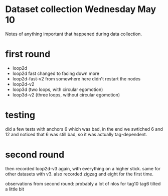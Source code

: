 # Dataset collection Wednesday May 10

Notes of anything important that happened during data collection.

first round
===========

- loop2d 
- loop2d fast
changed to facing down more
- loop2d-fast-v2
from somewhere here didn't restart the nodes
- loop2d-v2
- loop3d (two loops, with circular egomotion)
- loop3d-v2 (three loops, without circular egomotion)

testing
========
did a few tests with anchors 6 which was bad, in the end we swtiched 6 and 12 and noticed that 6 was still bad, so it was actually tag-dependent. 

second round
============
then recorded loop2d-v3 again, with everything on a higher stick.
same for other datasets with v3. 
also recorded zigzag and eight for the first time. 

observations from second round: probably a lot of nlos for tag10
tag6 tilted a little bit